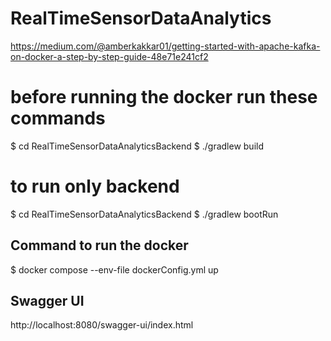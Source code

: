 # RealTimeSensorDataAnalytics


https://medium.com/@amberkakkar01/getting-started-with-apache-kafka-on-docker-a-step-by-step-guide-48e71e241cf2


# before running the docker run these commands
$ cd RealTimeSensorDataAnalyticsBackend
$ ./gradlew build

# to run only backend
$ cd RealTimeSensorDataAnalyticsBackend
$ ./gradlew bootRun

## Command to run the docker
$ docker compose --env-file dockerConfig.yml up

## Swagger UI
http://localhost:8080/swagger-ui/index.html